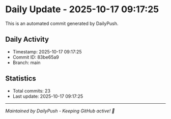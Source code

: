 # Daily Update - 2025-10-17 09:17:25

This is an automated commit generated by DailyPush.

## Daily Activity
- Timestamp: 2025-10-17 09:17:25
- Commit ID: 83be65a9
- Branch: main

## Statistics
- Total commits: 23
- Last update: 2025-10-17 09:17:25

---
*Maintained by DailyPush - Keeping GitHub active! 🚀*
